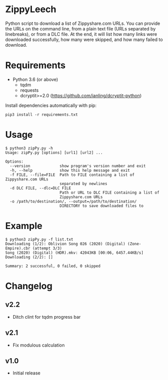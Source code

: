 # ZippyLeech
Python script to download a list of Zippyshare.com URLs. You can provide the URLs on the command line, from a plain text file (URLs separated by linebreaks), or from a DLC file.
At the end, it will list how many links were downloaded successfully, how many were skipped, and how many failed to download.

# Requirements
* Python 3.6 (or above)
  * tqdm
  * requests
  * dcryptit>=2.0 (https://github.com/ianling/dcryptit-python)

Install dependencies automatically with pip:

    pip3 install -r requirements.txt

# Usage
    $ python3 zipPy.py -h
    Usage: zipPy.py [options] [url1] [url2] ...
    
    Options:
      --version             show program's version number and exit
      -h, --help            show this help message and exit
      -f FILE, --file=FILE  Path to FILE containing a list of Zippyshare.com URLs
                            separated by newlines
      -d DLC FILE, --dlc=DLC FILE
                            Path or URL to DLC FILE containing a list of
                            Zippyshare.com URLs
      -o /path/to/destination/, --output=/path/to/destination/
                            DIRECTORY to save downloaded files to

# Example
    $ python3 zipPy.py -f list.txt
    Downloading (1/2): Oblivion Song 026 (2020) (Digital) (Zone-Empire).cbr (attempt 3/3)
    Song (2020) (Digital) (HDR).mkv: 42043KB [00:06, 6457.44KB/s]  
    Downloading (2/2): []

    Summary: 2 successful, 0 failed, 0 skipped

# Changelog
## v2.2
* Ditch clint for tqdm progress bar
## v2.1
* Fix modulous calculation
## v1.0
* Initial release

